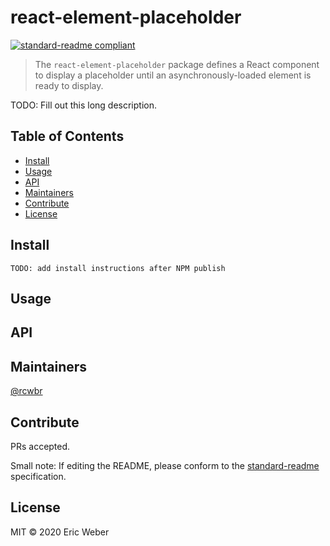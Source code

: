 # react-element-placeholder

[![standard-readme compliant](https://img.shields.io/badge/readme%20style-standard-brightgreen.svg)](https://github.com/RichardLitt/standard-readme)

> The `react-element-placeholder` package defines a React component to display a placeholder until an asynchronously-loaded element is ready to display.

TODO: Fill out this long description.

## Table of Contents

- [Install](#install)
- [Usage](#usage)
- [API](#api)
- [Maintainers](#maintainers)
- [Contribute](#contribute)
- [License](#license)

## Install

```
TODO: add install instructions after NPM publish
```

## Usage

## API

## Maintainers

[@rcwbr](https://github.com/rcwbr)

## Contribute

PRs accepted.

Small note: If editing the README, please conform to the [standard-readme](https://github.com/RichardLitt/standard-readme) specification.

## License

MIT © 2020 Eric Weber
